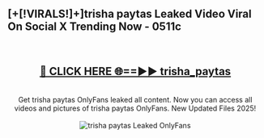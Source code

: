 <h2>[+[!VIRALS!]+]trisha paytas Leaked Video Viral On Social X Trending Now - 0511c</h2>
<br>
<div align="center">
<h2><a href="https://libra.edu.pl?trisha_paytas" rel="nofollow">🔴 CLICK HERE 🌐==►► trisha_paytas</a></h2>
<br>
Get trisha paytas OnlyFans leaked all content. Now you can access all videos and pictures of trisha paytas OnlyFans. New Updated Files 2025!
<br>
<br>
<a href="https://libra.edu.pl?trisha_paytas" rel="nofollow" data-target="animated-image.originalLink"><img src="https://i.ibb.co.com/WyWwxjT/player-gif2.gif" alt="trisha paytas Leaked OnlyFans" style="max-width: 100%; display: inline-block;" data-target="animated-image.originalImage"></a>
</div>
<br>